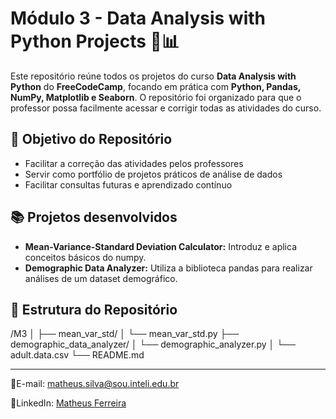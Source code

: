 # Módulo 3 - Data Analysis with Python Projects 🐍📊

Este repositório reúne todos os projetos do curso **Data Analysis with Python** do **FreeCodeCamp**, focando em prática com **Python, Pandas, NumPy, Matplotlib e Seaborn**.
O repositório foi organizado para que o professor possa facilmente acessar e corrigir todas as atividades do curso.

## 🎯 Objetivo do Repositório

- Facilitar a correção das atividades pelos professores
- Servir como portfólio de projetos práticos de análise de dados  
- Facilitar consultas futuras e aprendizado contínuo  

## 📚 Projetos desenvolvidos

- **Mean-Variance-Standard Deviation Calculator:** Introduz e aplica conceitos básicos do numpy.
- **Demographic Data Analyzer:** Utiliza a biblioteca pandas para realizar análises de um dataset demográfico.

##  📂  Estrutura do Repositório
/M3
│
├── mean_var_std/
│   └── mean_var_std.py
├── demographic_data_analyzer/
│   └── demographic_analyzer.py
│   └── adult.data.csv
└── README.md

--- 
💬E-mail: matheus.silva@sou.inteli.edu.br

📶LinkedIn: [Matheus Ferreira](https://www.linkedin.com/in/matheusferreiradasilva-/)